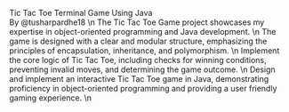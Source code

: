 Tic Tac Toe Terminal Game Using Java <br>
By @tusharpardhe18 \n
The Tic Tac Toe Game project showcases my expertise in object-oriented programming and Java development. \n
The game is designed with a clear and modular structure, emphasizing the principles of encapsulation, inheritance, and polymorphism. \n
Implement the core logic of Tic Tac Toe, including checks for winning conditions, preventing invalid moves, and determining the game outcome. \n
Design and implement an interactive Tic Tac Toe game in Java, demonstrating proficiency in object-oriented programming and providing a user friendly gaming experience. \n
